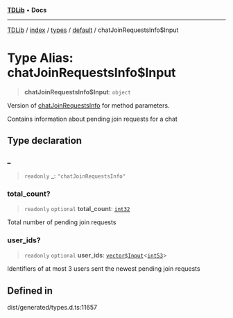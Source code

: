 [**TDLib**](../../../../../../README.md) • **Docs**

***

[TDLib](../../../../../../modules.md) / [index](../../../../../README.md) / [types](../../../README.md) / [default](../README.md) / chatJoinRequestsInfo$Input

# Type Alias: chatJoinRequestsInfo$Input

> **chatJoinRequestsInfo$Input**: `object`

Version of [chatJoinRequestsInfo](chatJoinRequestsInfo.md) for method parameters.

Contains information about pending join requests for a chat

## Type declaration

### \_

> `readonly` **\_**: `"chatJoinRequestsInfo"`

### total\_count?

> `readonly` `optional` **total\_count**: [`int32`](int32.md)

Total number of pending join requests

### user\_ids?

> `readonly` `optional` **user\_ids**: [`vector$Input`](vector$Input.md)\<[`int53`](int53.md)\>

Identifiers of at most 3 users sent the newest pending join requests

## Defined in

dist/generated/types.d.ts:11657
